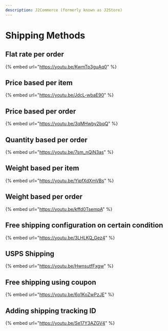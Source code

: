 ```yaml
---
description: J2Commerce (formerly known as J2Store)
---
```


# Shipping Methods

## Flat rate per order

{% embed url="https://youtu.be/KwmTp3guAq0" %}

## Price based per item

{% embed url="https://youtu.be/JdcL-wbaE90" %}

## Price based per order

{% embed url="https://youtu.be/3qMHwby2bqQ" %}

## Quantity based per order

{% embed url="https://youtu.be/7sm_nQjN3as" %}

## Weight based per item

{% embed url="https://youtu.be/YjpfXdXmVBs" %}

## Weight based per order

{% embed url="https://youtu.be/kffd0TsempA" %}

## Free shipping configuration on certain condition

{% embed url="https://youtu.be/3LHLKQ_Gez4" %}

## USPS Shipping

{% embed url="https://youtu.be/HwnsutfFxgw" %}

## Free shipping using coupon

{% embed url="https://youtu.be/6o1KoZwPzJE" %}

## Adding shipping tracking ID

{% embed url="https://youtu.be/Se17Y3AZGV4" %}
